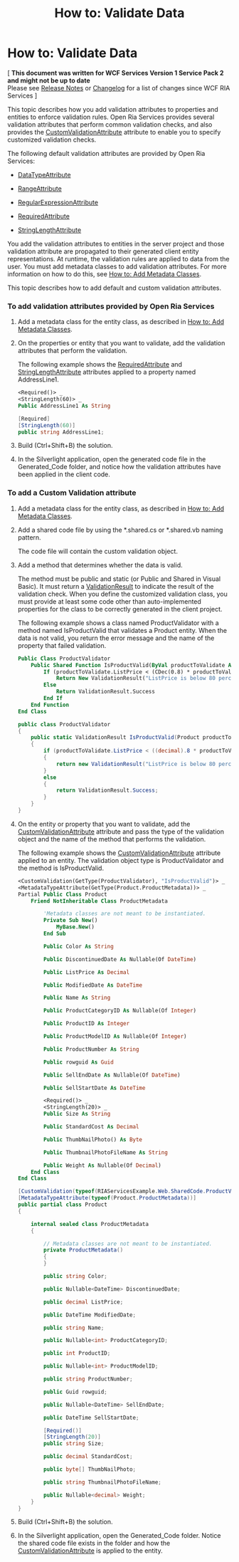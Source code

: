 ﻿---
title: 'How to: Validate Data'
TOCTitle: 'How to: Validate Data'
ms:assetid: 1f744059-6e0c-44a7-9a93-4ef14a16286d
ms:mtpsurl: https://msdn.microsoft.com/en-us/library/Ee707335(v=VS.91)
ms:contentKeyID: 27195643
ms.date: 08/19/2013
mtps_version: v=VS.91
dev_langs:
- vb
- csharp
---

# How to: Validate Data

\[ **This document was written for WCF Services Version 1 Service Pack 2 and might not be up to date** <br />
Please see [Release Notes](https://github.com/OpenRIAServices/OpenRiaServices/releases) or [Changelog](https://github.com/OpenRIAServices/OpenRiaServices/blob/main/Changelog.md) for a list of changes since WCF RIA Services \]

This topic describes how you add validation attributes to properties and entities to enforce validation rules. Open Ria Services provides several validation attributes that perform common validation checks, and also provides the [CustomValidationAttribute](https://msdn.microsoft.com/en-us/library/Dd411794) attribute to enable you to specify customized validation checks.

The following default validation attributes are provided by Open Ria Services:

  - [DataTypeAttribute](https://msdn.microsoft.com/en-us/library/Cc679226)

  - [RangeAttribute](https://msdn.microsoft.com/en-us/library/Cc679261)

  - [RegularExpressionAttribute](https://msdn.microsoft.com/en-us/library/Cc679267)

  - [RequiredAttribute](https://msdn.microsoft.com/en-us/library/Cc679203)

  - [StringLengthAttribute](https://msdn.microsoft.com/en-us/library/Cc679251)

You add the validation attributes to entities in the server project and those validation attribute are propagated to their generated client entity representations. At runtime, the validation rules are applied to data from the user. You must add metadata classes to add validation attributes. For more information on how to do this, see [How to: Add Metadata Classes](./ee707339).

This topic describes how to add default and custom validation attributes.

### To add validation attributes provided by Open Ria Services

1.  Add a metadata class for the entity class, as described in [How to: Add Metadata Classes](./ee707339).

2.  On the properties or entity that you want to validate, add the validation attributes that perform the validation.
    
    The following example shows the [RequiredAttribute](https://msdn.microsoft.com/en-us/library/Cc679203) and [StringLengthAttribute](https://msdn.microsoft.com/en-us/library/Cc679251) attributes applied to a property named AddressLine1.
    
    ``` vb
    <Required()> _
    <StringLength(60)> _
    Public AddressLine1 As String
    ```
    
    ``` csharp
    [Required]
    [StringLength(60)]
    public string AddressLine1;
    ```

3.  Build (Ctrl+Shift+B) the solution.

4.  In the Silverlight application, open the generated code file in the Generated\_Code folder, and notice how the validation attributes have been applied in the client code.

### To add a Custom Validation attribute

1.  Add a metadata class for the entity class, as described in [How to: Add Metadata Classes](./ee707339).

2.  Add a shared code file by using the \*.shared.cs or \*.shared.vb naming pattern.
    
    The code file will contain the custom validation object.

3.  Add a method that determines whether the data is valid.
    
    The method must be public and static (or Public and Shared in Visual Basic). It must return a [ValidationResult](https://msdn.microsoft.com/en-us/library/Dd411789) to indicate the result of the validation check. When you define the customized validation class, you must provide at least some code other than auto-implemented properties for the class to be correctly generated in the client project.
    
    The following example shows a class named ProductValidator with a method named IsProductValid that validates a Product entity. When the data is not valid, you return the error message and the name of the property that failed validation.
    
    ``` vb
    Public Class ProductValidator
        Public Shared Function IsProductValid(ByVal productToValidate As Product, ByVal context As ValidationContext)
            If (productToValidate.ListPrice < (CDec(0.8) * productToValidate.StandardCost)) Then
                Return New ValidationResult("ListPrice is below 80 percent of StandardCost.")
            Else
                Return ValidationResult.Success
            End If
        End Function
    End Class
    ```
    
    ``` csharp
    public class ProductValidator
    {
        public static ValidationResult IsProductValid(Product productToValidate, ValidationContext context)
        {
            if (productToValidate.ListPrice < ((decimal).8 * productToValidate.StandardCost))
            {
                return new ValidationResult("ListPrice is below 80 percent of StandardCost.");
            }
            else
            {
                return ValidationResult.Success;
            }
        }
    }
    ```

4.  On the entity or property that you want to validate, add the [CustomValidationAttribute](https://msdn.microsoft.com/en-us/library/Dd411794) attribute and pass the type of the validation object and the name of the method that performs the validation.
    
    The following example shows the [CustomValidationAttribute](https://msdn.microsoft.com/en-us/library/Dd411794) attribute applied to an entity. The validation object type is ProductValidator and the method is IsProductValid.
    
    ``` vb
    <CustomValidation(GetType(ProductValidator), "IsProductValid")> _
    <MetadataTypeAttribute(GetType(Product.ProductMetadata))> _
    Partial Public Class Product
        Friend NotInheritable Class ProductMetadata
    
            'Metadata classes are not meant to be instantiated.
            Private Sub New()
                MyBase.New()
            End Sub
    
            Public Color As String
    
            Public DiscontinuedDate As Nullable(Of DateTime)
    
            Public ListPrice As Decimal
    
            Public ModifiedDate As DateTime
    
            Public Name As String
    
            Public ProductCategoryID As Nullable(Of Integer)
    
            Public ProductID As Integer
    
            Public ProductModelID As Nullable(Of Integer)
    
            Public ProductNumber As String
    
            Public rowguid As Guid
    
            Public SellEndDate As Nullable(Of DateTime)
    
            Public SellStartDate As DateTime
    
            <Required()> _
            <StringLength(20)> _
            Public Size As String
    
            Public StandardCost As Decimal
    
            Public ThumbNailPhoto() As Byte
    
            Public ThumbnailPhotoFileName As String
    
            Public Weight As Nullable(Of Decimal)
        End Class
    End Class
    ```
    
    ``` csharp
    [CustomValidation(typeof(RIAServicesExample.Web.SharedCode.ProductValidator), "IsProductValid")]
    [MetadataTypeAttribute(typeof(Product.ProductMetadata))]
    public partial class Product
    {
    
        internal sealed class ProductMetadata
        {
    
            // Metadata classes are not meant to be instantiated.
            private ProductMetadata()
            {
            }
    
            public string Color;
    
            public Nullable<DateTime> DiscontinuedDate;
    
            public decimal ListPrice;
    
            public DateTime ModifiedDate;
    
            public string Name;
    
            public Nullable<int> ProductCategoryID;
    
            public int ProductID;
    
            public Nullable<int> ProductModelID;
    
            public string ProductNumber;
    
            public Guid rowguid;
    
            public Nullable<DateTime> SellEndDate;
    
            public DateTime SellStartDate;
    
            [Required()]
            [StringLength(20)]
            public string Size;
    
            public decimal StandardCost;
    
            public byte[] ThumbNailPhoto;
    
            public string ThumbnailPhotoFileName;
    
            public Nullable<decimal> Weight;
        }
    }
    ```

5.  Build (Ctrl+Shift+B) the solution.

6.  In the Silverlight application, open the Generated\_Code folder. Notice the shared code file exists in the folder and how the [CustomValidationAttribute](https://msdn.microsoft.com/en-us/library/Dd411794) is applied to the entity.

